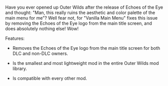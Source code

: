 Have you ever opened up Outer Wilds after the release of Echoes of the Eye and thought: "Man, this really ruins the aesthetic and color palette of the main menu for me"? Well fear not, for "Vanilla Main Menu" fixes this issue by removing the Echoes of the Eye logo from the main title screen, and does absolutely nothing else! Wow! 

Features:

- Removes the Echoes of the Eye logo from the main title screen for both DLC and non-DLC owners.

- Is the smallest and most lightweight mod in the entire Outer Wilds mod library.

- Is compatible with every other mod.
